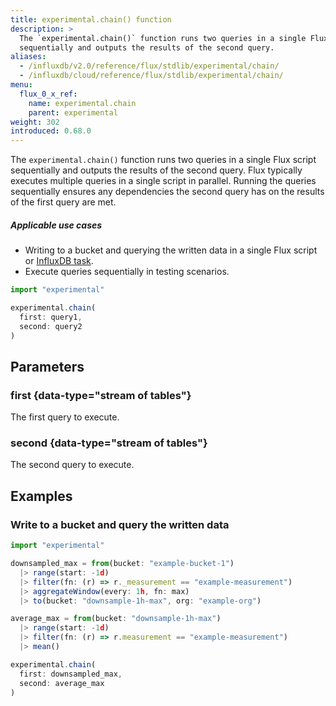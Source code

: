 ```yaml
---
title: experimental.chain() function
description: >
  The `experimental.chain()` function runs two queries in a single Flux script
  sequentially and outputs the results of the second query.
aliases:
  - /influxdb/v2.0/reference/flux/stdlib/experimental/chain/
  - /influxdb/cloud/reference/flux/stdlib/experimental/chain/
menu:
  flux_0_x_ref:
    name: experimental.chain
    parent: experimental
weight: 302
introduced: 0.68.0
---
```


The `experimental.chain()` function runs two queries in a single Flux script
sequentially and outputs the results of the second query.
Flux typically executes multiple queries in a single script in parallel.
Running the queries sequentially ensures any dependencies the second query has on
the results of the first query are met.

##### Applicable use cases
- Writing to a bucket and querying the written data in a single Flux script or
  [InfluxDB task](/influxdb/cloud/process-data/get-started/).
- Execute queries sequentially in testing scenarios.

```js
import "experimental"

experimental.chain(
  first: query1,
  second: query2
)
```

## Parameters

### first {data-type="stream of tables"}
The first query to execute.

### second  {data-type="stream of tables"}
The second query to execute.

## Examples

### Write to a bucket and query the written data
```js
import "experimental"

downsampled_max = from(bucket: "example-bucket-1")
  |> range(start: -1d)
  |> filter(fn: (r) => r._measurement == "example-measurement")
  |> aggregateWindow(every: 1h, fn: max)
  |> to(bucket: "downsample-1h-max", org: "example-org")

average_max = from(bucket: "downsample-1h-max")
  |> range(start: -1d)
  |> filter(fn: (r) => r.measurement == "example-measurement")
  |> mean()

experimental.chain(
  first: downsampled_max,
  second: average_max
)
```
